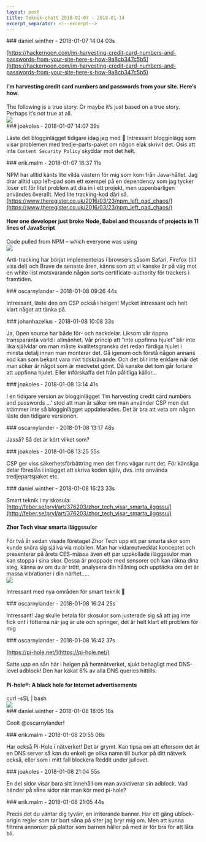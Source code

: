 ```yaml
---
layout: post
title: Teknik-chatt 2018-01-07 - 2018-01-14
excerpt_separator: <!--excerpt-->
---
```

<section class="message" markdown="1">
### daniel.winther - 2018-01-07 14:04 03s

[https://hackernoon.com/im-harvesting-credit-card-numbers-and-passwords-from-your-site-here-s-how-9a8cb347c5b5](https://hackernoon.com/im-harvesting-credit-card-numbers-and-passwords-from-your-site-here-s-how-9a8cb347c5b5)

<div class="attachment"><h4>I’m harvesting credit card numbers and passwords from your site. Here’s how.</h4><div class="text">The following is a true story. Or maybe it’s just based on a true story. Perhaps it’s not true at all.</div>
<a href="https://hackernoon.com/im-harvesting-credit-card-numbers-and-passwords-from-your-site-here-s-how-9a8cb347c5b5"><img src="https://cdn-images-1.medium.com/max/1200/1*41XiwBL9NXDfGtIXbc3UsQ.jpeg" fallback="I’m harvesting credit card numbers and passwords from your site. Here’s how."/></a></div>
    
</section>
<section class="message" markdown="1">
### joakoles - 2018-01-07 14:07 39s

Läste det blogginlägget tidigare idag jag med 🙂 Intressant blogginlägg som visar problemen med tredje-parts-paket om någon elak skrivit det. Osis att inte `Content Security Policy` skyddar mot det helt.
</section>
<section class="message" markdown="1">
### erik.malm - 2018-01-07 18:37 11s

NPM har alltid känts lite vilda västern för mig som kom från Java-hållet. Jag drar alltid upp left-pad som ett exempel på en dependency som jag tycker löser ett för litet problem att dra in i ett projekt, men uppenbarligen användes överallt. Med lite tracking-kod däri så.  [https://www.theregister.co.uk/2016/03/23/npm_left_pad_chaos/](https://www.theregister.co.uk/2016/03/23/npm_left_pad_chaos/)

<div class="attachment"><h4>How one developer just broke Node, Babel and thousands of projects in 11 lines of JavaScript</h4><div class="text">Code pulled from NPM – which everyone was using</div>
<a href="https://www.theregister.co.uk/2016/03/23/npm_left_pad_chaos/"><img src="https://regmedia.co.uk/2016/03/23/jenga_tower.jpg?x=1200&y=794" fallback="How one developer just broke Node, Babel and thousands of projects in 11 lines of JavaScript"/></a></div>
    
Anti-tracking har börjat implementeras i browsers såsom Safari, Firefox (till viss del) och Brave de senaste åren, känns som att vi kanske är på väg mot en white-list motsvarande någon sorts certificate-authority för trackers i framtiden.
</section>
<section class="message" markdown="1">
### oscarnylander - 2018-01-08 09:26 44s

Intressant, läste den om CSP också i helgen! Mycket intressant och helt klart något att tänka på.
</section>
<section class="message" markdown="1">
### johanhazelius - 2018-01-08 10:08 33s

Ja, Open source har både för- och nackdelar. Liksom vår öppna transparanta värld i allmänhet. Vår princip att ”inte uppfinna hjulet” blir inte lika självklar om man måste kvalitetsgranska det redan färdiga hjulet i minsta detalj innan man monterar det. Gå igenom och förstå någon annans kod kan som bekant vara mkt tidskrävande. Och det blir inte enklare när det man söker är något som är medvetet gömt. Då kanske det tom går fortare att uppfinna hjulet. Eller införskaffa det från pålitliga källor...
</section>
<section class="message" markdown="1">
### joakoles - 2018-01-08 13:14 41s

I en tidigare version av blogginlägget ’I’m harvesting credit card numbers and passwords ...’ stod att man är säker om man använder CSP men det stämmer inte så blogginlägget uppdaterades. Det är bra att veta om någon läste den tidigare versionen.
</section>
<section class="message" markdown="1">
### oscarnylander - 2018-01-08 13:17 48s

Jasså? Så det är kört vilket som?
</section>
<section class="message" markdown="1">
### joakoles - 2018-01-08 13:25 55s

CSP ger viss säkerhetsförbättring men det finns vägar runt det. För känsliga delar föreslås i inlägget att skriva koden själv, dvs. inte använda tredjepartspaket etc.
</section>
<section class="message" markdown="1">
### daniel.winther - 2018-01-08 16:23 33s

Smart teknik i ny skosula:
[http://feber.se/pryl/art/376203/zhor_tech_visar_smarta_ilggssu/](http://feber.se/pryl/art/376203/zhor_tech_visar_smarta_ilggssu/)

<div class="attachment"><h4>Zhor Tech visar smarta iläggssulor</h4><div class="text">För två år sedan visade företaget Zhor Tech upp ett par smarta skor som kunde snöra sig själva via mobilen. Man har vidareutvecklat konceptet och presenterar på årets CES-mässa även ett par uppkollade iläggssulor man kan stoppa i sina skor. Dessa är proppade med sensorer och kan räkna dina steg, känna av om du är trött, analysera din hållning och upptäcka om det är massa vibrationer i din närhet.....</div>
<a href="http://feber.se/pryl/art/376203/zhor_tech_visar_smarta_ilggssu/"><img src="http://static.feber.se/article_images/44/33/93/443393_440x440.jpg" fallback="Zhor Tech visar smarta iläggssulor"/></a></div>
    
Intressant med nya områden för smart teknik 🙂
</section>
<section class="message" markdown="1">
### oscarnylander - 2018-01-08 16:24 25s

Intressant! Jag skulle betala för skosulor som justerade sig så att jag inte fick ont i fötterna när jag är ute och springer, det är helt klart ett problem för mig
</section>
<section class="message" markdown="1">
### oscarnylander - 2018-01-08 16:42 37s

[https://pi-hole.net/](https://pi-hole.net/)

Satte upp en sån här i helgen på hemnätverket, sjukt behagligt med DNS-level adblock!
Den har käkat 6% av alla DNS queries hittills.

<div class="attachment"><h4>Pi-hole®: A black hole for Internet advertisements</h4><div class="text">curl -sSL <https://install.pi-hole.net> | bash</div>
<a href="https://pi-hole.net/"><div class="linkdiv"><img src="/assets/blogAssets/Pi-hole®: A black hole for Internet advertisements" fallback="Pi-hole®: A black hole for Internet advertisements"/></div></a></div>
    
</section>
<section class="message" markdown="1">
### daniel.winther - 2018-01-08 18:05 16s

Coolt @oscarnylander!
</section>
<section class="message" markdown="1">
### erik.malm - 2018-01-08 20:55 08s

Har också Pi-Hole i nätverket! Det är grymt.  Kan tipsa om att eftersom det är en DNS server så kan du enkelt ge olika namn till burkar på ditt nätverk också, eller som i mitt fall blockera Reddit under jullovet.
</section>
<section class="message" markdown="1">
### joakoles - 2018-01-08 21:04 55s

En del sidor visar bara sitt innehåll om man avaktiverar sin adblock. Vad händer på såna sidor när man kör med pi-hole?
</section>
<section class="message" markdown="1">
### erik.malm - 2018-01-08 21:05 44s

Precis det du väntar dig tyvärr, en irriterande banner.
Har ett gäng ublock-origin regler som tar bort såna på siter jag bryr mig om.
Men att kunna filtrera annonser på plattor som barnen håller på med är för bra för att låta bli.

<!--excerpt-->
</section>